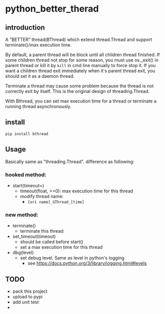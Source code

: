 # python_better_therad

## introduction
A "BETTER" thread(BThread) which extend thread.Thread and support 
terminate()/max execution time.

By default, a parent thread will be block until all children thread finished.
If some children thread not stop for some reason, you must use os._exit() in 
parent thread or kill it by `kill` in cmd line manually to force stop it.
If you want a children thread exit immediately when it's parent thread exit, 
you should set it as a daemon thread.

Terminate a thread may cause some problem because the thread is not correctly 
exit by itself.
This is the original design of threading.Thread.

With Bthread, you can set max execution time for a thread or terminate a running
thread asynchronously.


## install
`pip install bthread`

## Usage
Basically same as "threading.Thread". difference as following:

### hooked method:
* start(timeout=)
  * timeout(float, >=0): max execution time for this thread
  * modify thread name:
    * `[ori name]_GThread_[time]`

### new method:
* terminate()
  * terminate this thread
* set_timeout(timeout)
  * should be called before start()
  * set a max execution time for this thread
* dbg(level)
  * set debug level. Same as level in python's logging
    * see https://docs.python.org/3/library/logging.html#levels

## TODO
* pack this project
* upload to pypi
* add unit test
* 
